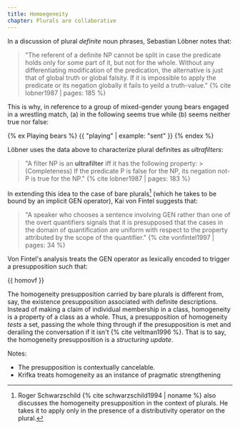 ```yaml
---
title: Homoegeneity
chapter: Plurals are collaborative
---
```


In a discussion of plural *definite* noun phrases, Sebastian Lo&#x0308;bner notes that:

> "The referent of a definite NP cannot be split in case the predicate holds only for some part of it, but not for the whole. Without any differentiating modification of the predication, the alternative is just that of global truth or global falsity. If it is impossible to apply the predicate or its negation globally it fails to yeild a truth-value." {% cite lobner1987 | pages: 185 %}

This is why, in reference to a group of mixed-gender young bears engaged in a wrestling match, (a) in the following seems true while (b) seems neither true nor false:

<!-- Playing bears -->
{% ex Playing bears %}
  {{ "playing" | example: "sent" }}
{% endex %}

Lo&#x0308;bner uses the data above to characterize plural definites as *ultrafilters*:

> "A filter NP is an **ultrafilter** iff it has the following property:
    > (Completeness) If the predicate P is false for the NP, its negation not-P is true for the NP." {% cite lobner1987 | pages: 183 %}

In extending this idea to the case of bare plurals[^schwarzs] (which he takes to be bound by an implicit GEN operator), Kai von Fintel suggests that:

> "A speaker who chooses a sentence involving GEN rather than one of the overt quantifiers signals that it is presupposed that the cases in the domain of quantification are uniform with respect to the property attributed by the scope of the quantifier." {% cite vonfintel1997 | pages: 34 %}

Von Fintel's analysis treats the GEN operator as lexically encoded to trigger a presupposition such that:

<!-- von Fintel Homogeneity -->
{{ homovf }}

The homogeneity presupposition carried by bare plurals is different from, say, the existence presupposition associated with definite descriptions. Instead of making a claim of individual membership in a class, homogeneity is a property of a class as a whole. Thus, a presupposition of homogeneity *tests* a set, passing the whole thing through if the presupposition is met and derailing the conversation if it isn't {% cite veltman1996 %}. That is to say, the homogeneity presupposition is a *structuring update*.



Notes:

+ The presupposition is contextually cancelable.
+ Krifka treats homogeneity as an instance of pragmatic strengthening

[^schwarzs]: Roger Schwarzschild {% cite schwarzschild1994 | noname %} also discusses the homogeneity presupposition in the context of plurals. He takes it to apply only in the presence of a distributivity operator on the plural.
